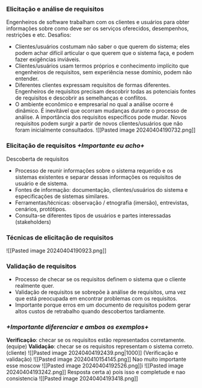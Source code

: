 ### Elicitação e análise de requisitos
Engenheiros de software trabalham com os clientes e usuários para obter informações sobre como deve ser os serviços oferecidos, desempenhos, restrições e etc.
Desafios:
- Clientes/usuários costumam não saber o que querem do sistema; eles podem achar difícil articular o que querem que o sistema faça, e podem fazer exigências inviáveis.
- Clientes/usuários usam termos próprios e conhecimento implícito que engenheiros de requisitos, sem experiência nesse domínio, podem não entender.
- Diferentes clientes expressam requisitos de formas diferentes. Engenheiros de requisitos precisam descobrir todas as potenciais fontes de requisitos e descobrir as semelhanças e conflitos.
- O ambiente econômico e empresarial no qual a análise ocorre é dinâmico. É inevitável que ocorram mudanças durante o processo de análise. A importância dos requisitos específicos pode mudar. Novos requisitos podem surgir a partir de novos clientes/usuários que não foram inicialmente consultados.
![[Pasted image 20240404190732.png]]

### Elicitação de requisitos *+Importante eu acho+*
Descoberta de requisitos
- Processo de reunir informações sobre o sistema requerido e os sistemas existentes e separar dessas informações os requisitos de usuário e de sistema.
- Fontes de informação: documentação, clientes/usuários do sistema e especificações de sistemas similares.
- Ferramentas/técnicas: observação / etnografia (imersão), entrevistas, cenários, protótipos.
- Consulta-se diferentes tipos de usuários e partes interessadas (stakeholders)
### Técnicas de elicitação de requisitos
![[Pasted image 20240404190923.png]]
### Validação de requisitos
- Processo de checar se os requisitos definem o sistema que o cliente realmente quer.
- Validação de requisitos se sobrepõe à análise de requisitos, uma vez que está preocupada em encontrar problemas com os requisitos.
- Importante porque erros em um documento de requisitos podem gerar altos custos de retrabalho quando descobertos tardiamente.

### *+Importante diferenciar e ambos os exemplos+*
**Verificação**: checar se os requisitos estão representados corretamente. (equipe) 
**Validação**: checar se os requisitos representam o sistema correto. (cliente)
![[Pasted image 20240404192439.png|1000]]
(Verificação e validação)
![[Pasted image 20240410154145.png]]
Nao muito importante esse moscow
![[Pasted image 20240404192526.png]]i
![[Pasted image 20240404193242.png]]
Resposta certa a) pois isso e completude e nao consistencia
![[Pasted image 20240404193418.png]]